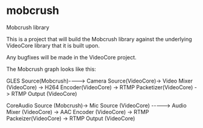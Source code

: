 mobcrush
========

Mobcrush library


This is a project that will build the Mobcrush library against the underlying VideoCore library that it is built upon.

Any bugfixes will be made in the VideoCore project.


The Mobcrush graph looks like this:


GLES Source(Mobcrush)---->
Camera Source(VideoCore)-> Video Mixer (VideoCore) -> H264 Encoder(VideoCore) -> RTMP Packetizer(VideoCore) -> RTMP Output (VideoCore)

CoreAudio Source (Mobcrush)->
Mic Source (VideoCore) -----> Audio Mixer (VideoCore) -> AAC Encoder (VideoCore) -> RTMP Packeizer(VideoCore) -> RTMP Output (VideoCore)

